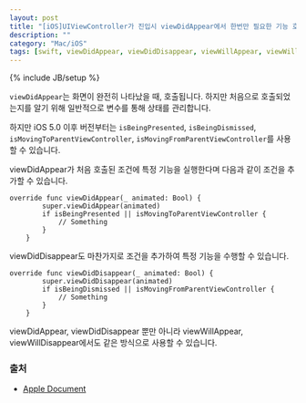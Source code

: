 ```yaml
---
layout: post
title: "[iOS]UIViewController가 진입시 viewDidAppear에서 한번만 필요한 기능 호출하기"
description: ""
category: "Mac/iOS"
tags: [swift, viewDidAppear, viewDidDisappear, viewWillAppear, viewWillDisappear, isBeingPresented, isBeingDismissed, isMovingToParentViewController, isMovingFromParentViewController]
---
```

{% include JB/setup %}

`viewDidAppear`는 화면이 완전히 나타났을 때, 호출됩니다. 하지만 처음으로 호출되었는지를 알기 위해 일반적으로 변수를 통해 상태를 관리합니다. 

하지만 iOS 5.0 이후 버전부터는 `isBeingPresented`, `isBeingDismissed`, `isMovingToParentViewController`, `isMovingFromParentViewController`를 사용할 수 있습니다.

viewDidAppear가 처음 호출된 조건에 특정 기능을 실행한다며 다음과 같이 조건을 추가할 수 있습니다.

```
override func viewDidAppear(_ animated: Bool) {
        super.viewDidAppear(animated)
        if isBeingPresented || isMovingToParentViewController {
            // Something
        }
    }
```

viewDidDisappear도 마찬가지로 조건을 추가하여 특정 기능을 수행할 수 있습니다.

```
override func viewDidDisappear(_ animated: Bool) {
        super.viewDidDisappear(animated)
        if isBeingDismissed || isMovingFromParentViewController {
            // Something
        }
    }
```

viewDidAppear, viewDidDisappear 뿐만 아니라 viewWillAppear, viewWillDisappear에서도 같은 방식으로 사용할 수 있습니다.

### 출처

* [Apple Document](https://developer.apple.com/reference/uikit/uiviewcontroller)
